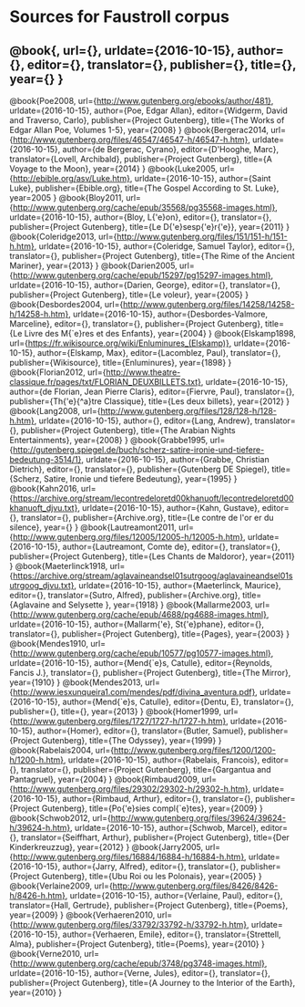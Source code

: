 # Sources for Faustroll corpus

@book{,
url={},
urldate={2016-10-15},
author={},
editor={},
translator={},
publisher={},
title={},
year={}
}
---

@book{Poe2008,
url={http://www.gutenberg.org/ebooks/author/481},
urldate={2016-10-15},
author={Poe, Edgar Allan},
editor={Widgerm, David and Traverso, Carlo},
publisher={Project Gutenberg},
title={The Works of Edgar Allan Poe, Volumes 1-5},
year={2008}
}
@book{Bergerac2014,
url={http://www.gutenberg.org/files/46547/46547-h/46547-h.htm},
urldate={2016-10-15},
author={de Bergerac, Cyrano},
editor={D'Hooghe, Marc},
translator={Lovell, Archibald},
publisher={Project Gutenberg},
title={A Voyage to the Moon},
year={2014}
}
@book{Luke2005,
url={http://ebible.org/asv/Luke.htm},
urldate={2016-10-15},
author={Saint Luke},
publisher={Ebible.org},
title={The Gospel According to St. Luke},
year=2005
}
@book{Bloy2011,
url={http://www.gutenberg.org/cache/epub/35568/pg35568-images.html},
urldate={2016-10-15},
author={Bloy, L{\'e}on},
editor={},
translator={},
publisher={Project Gutenberg},
title={Le D{\'e}sesp{\'e}r{\'e}},
year={2011}
}
@book{Coleridge2013,
url={http://www.gutenberg.org/files/151/151-h/151-h.htm},
urldate={2016-10-15},
author={Coleridge, Samuel Taylor},
editor={},
translator={},
publisher={Project Gutenberg},
title={The Rime of the Ancient Mariner},
year={2013}
}
@book{Darien2005,
url={http://www.gutenberg.org/cache/epub/15297/pg15297-images.html},
urldate={2016-10-15},
author={Darien, George},
editor={},
translator={},
publisher={Project Gutenberg},
title={Le voleur},
year={2005}
}
@book{Desbordes2004,
url={http://www.gutenberg.org/files/14258/14258-h/14258-h.htm},
urldate={2016-10-15},
author={Desbordes-Valmore, Marceline},
editor={},
translator={},
publisher={Project Gutenberg},
title={Le Livre des M{\`e}res et des Enfants},
year={2004}
}
@book{Elskamp1898,
url={https://fr.wikisource.org/wiki/Enluminures_(Elskamp)},
urldate={2016-10-15},
author={Elskamp, Max},
editor={Lacomblez, Paul},
translator={},
publisher={Wikisource},
title={Enluminures},
year={1898}
}
@book{Florian2012,
url={http://www.theatre-classique.fr/pages/txt/FLORIAN_DEUXBILLETS.txt},
urldate={2016-10-15},
author={de Florian, Jean Pierre Claris},
editor={Fiervre, Paul},
translator={},
publisher={Th{\'e}{\^a}tre Classique},
title={Les deux billets},
year={2012}
}
@book{Lang2008,
url={http://www.gutenberg.org/files/128/128-h/128-h.htm},
urldate={2016-10-15},
author={},
editor={Lang, Andrew},
translator={},
publisher={Project Gutenberg},
title={The Arabian Nights Entertainments},
year={2008}
}
@book{Grabbe1995,
url={http://gutenberg.spiegel.de/buch/scherz-satire-ironie-und-tiefere-bedeutung-3514/1},
urldate={2016-10-15},
author={Grabbe, Christian Dietrich},
editor={},
translator={},
publisher={Gutenberg DE Spiegel},
title={Scherz, Satire, Ironie und tiefere Bedeutung},
year={1995}
}
@book{Kahn2016,
url={https://archive.org/stream/lecontredeloretd00khanuoft/lecontredeloretd00khanuoft_djvu.txt},
urldate={2016-10-15},
author={Kahn, Gustave},
editor={},
translator={},
publisher={Archive.org},
title={Le contre de l'or er du silence},
year={}
}
@book{Lautreamont2011,
url={http://www.gutenberg.org/files/12005/12005-h/12005-h.htm},
urldate={2016-10-15},
author={Lautreamont, Comte de},
editor={},
translator={},
publisher={Project Gutenberg},
title={Les Chants de Maldoror},
year={2011}
}
@book{Maeterlinck1918,
url={https://archive.org/stream/aglavaineandsel01sutrgoog/aglavaineandsel01sutrgoog_djvu.txt},
urldate={2016-10-15},
author={Maeterlinck, Maurice},
editor={},
translator={Sutro, Alfred},
publisher={Archive.org},
title={Aglavaine and Selysette },
year={1918}
}
@book{Mallarme2003,
url={http://www.gutenberg.org/cache/epub/4688/pg4688-images.html},
urldate={2016-10-15},
author={Mallarm{\'e}, St{\'e}phane},
editor={},
translator={},
publisher={Project Gutenberg},
title={Pages},
year={2003}
}
@book{Mendes1910,
url={http://www.gutenberg.org/cache/epub/10577/pg10577-images.html},
urldate={2016-10-15},
author={Mend{\`e}s, Catulle},
editor={Reynolds, Fancis J.},
translator={},
publisher={Project Gutenberg},
title={The Mirror},
year={1910}
}
@book{Mendes2013,
url={http://www.iesxunqueira1.com/mendes/pdf/divina_aventura.pdf},
urldate={2016-10-15},
author={Mend{\`e}s, Catulle},
editor={Dentu, E},
translator={},
publisher={},
title={},
year={2013}
}
@book{Homer1999,
url={http://www.gutenberg.org/files/1727/1727-h/1727-h.htm},
urldate={2016-10-15},
author={Homer},
editor={},
translator={Butler, Samuel},
publisher={Project Gutenberg},
title={The Odyssey},
year={1999}
}
@book{Rabelais2004,
url={http://www.gutenberg.org/files/1200/1200-h/1200-h.htm},
urldate={2016-10-15},
author={Rabelais, Francois},
editor={},
translator={},
publisher={Project Gutenberg},
title={Gargantua and Pantagruel},
year={2004}
}
@book{Rimbaud2009,
url={http://www.gutenberg.org/files/29302/29302-h/29302-h.htm},
urldate={2016-10-15},
author={Rimbaud, Arthur},
editor={},
translator={},
publisher={Project Gutenberg},
title={Po{\'e}sies compl{\`e}tes},
year={2009}
}
@book{Schwob2012,
url={http://www.gutenberg.org/files/39624/39624-h/39624-h.htm},
urldate={2016-10-15},
author={Schwob, Marcel},
editor={},
translator={Seiffhart, Arthur},
publisher={Project Gutenberg},
title={Der Kinderkreuzzug},
year={2012}
}
@book{Jarry2005,
url={http://www.gutenberg.org/files/16884/16884-h/16884-h.htm},
urldate={2016-10-15},
author={Jarry, Alfred},
editor={},
translator={},
publisher={Project Gutenberg},
title={Ubu Roi ou les Polonais},
year={2005}
}
@book{Verlaine2009,
url={http://www.gutenberg.org/files/8426/8426-h/8426-h.htm},
urldate={2016-10-15},
author={Verlaine, Paul},
editor={},
translator={Hall, Gertrude},
publisher={Project Gutenberg},
title={Poems},
year={2009}
}
@book{Verhaeren2010,
url={http://www.gutenberg.org/files/33792/33792-h/33792-h.htm},
urldate={2016-10-15},
author={Verhaeren, Emile},
editor={},
translator={Strettell, Alma},
publisher={Project Gutenberg},
title={Poems},
year={2010}
}
@book{Verne2010,
url={http://www.gutenberg.org/cache/epub/3748/pg3748-images.html},
urldate={2016-10-15},
author={Verne, Jules},
editor={},
translator={},
publisher={Project Gutenberg},
title={A Journey to the Interior of the Earth},
year={2010}
}